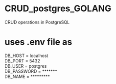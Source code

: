 # CRUD_postgres_GOLANG
CRUD operations in PostgreSQL

# uses .env file as  
DB_HOST = localhost                                                                                                   
DB_PORT = 5432                                                                                                          
DB_USER = postgres                                                                                                      
DB_PASSWORD = *******                                                                                                           
DB_NAME = *********                                                                                                             
